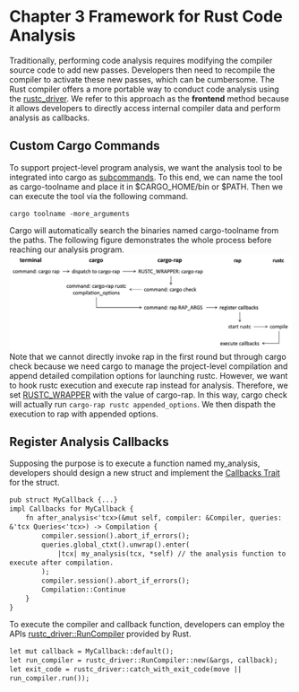 # Chapter 3 Framework for Rust Code Analysis
Traditionally, performing code analysis requires modifying the compiler source code to add new passes. 
Developers then need to recompile the compiler to activate these new passes, which can be cumbersome. 
The Rust compiler offers a more portable way to conduct code analysis using the [rustc_driver](https://rustc-dev-guide.rust-lang.org/rustc-driver.html).
We refer to this approach as the **frontend** method because it allows developers to directly access internal compiler data and perform analysis as callbacks.

## Custom Cargo Commands
To support project-level program analysis, we want the analysis tool to be integrated into cargo as [subcommands](https://doc.rust-lang.org/cargo/reference/external-tools.html). To this end, we can name the tool as cargo-toolname and place it in $CARGO_HOME/bin or $PATH. Then we can execute the tool via the following command.
```
cargo toolname -more_arguments
```
Cargo will automatically search the binaries named cargo-toolname from the paths. The following figure demonstrates the whole process before reaching our analysis program.
![Workflow of how cargo dispatches the analysis command to rap.](figure/cargoflow.png)
Note that we cannot directly invoke rap in the first round but through cargo check because we need cargo to manage the project-level compilation and append detailed compilation options for launching rustc. However, we want to hook rustc execution and execute rap instead for analysis. Therefore, we set [RUSTC_WRAPPER](https://doc.rust-lang.org/cargo/reference/environment-variables.html) with the value of cargo-rap. In this way, cargo check will actually run `cargo-rap rustc appended_options`. We then dispath the execution to rap with appended options.

## Register Analysis Callbacks
Supposing the purpose is to execute a function named my_analysis, developers should design a new struct and implement the [Callbacks Trait](https://doc.rust-lang.org/nightly/nightly-rustc/rustc_driver/trait.Callbacks.html) for the struct.
```
pub struct MyCallback {...}
impl Callbacks for MyCallback {
    fn after_analysis<'tcx>(&mut self, compiler: &Compiler, queries: &'tcx Queries<'tcx>) -> Compilation {
        compiler.session().abort_if_errors();
        queries.global_ctxt().unwrap().enter(
            |tcx| my_analysis(tcx, *self) // the analysis function to execute after compilation.
        );
        compiler.session().abort_if_errors();
        Compilation::Continue
    }
}
```
To execute the compiler and callback function, developers can employ the APIs [rustc_driver::RunCompiler](https://doc.rust-lang.org/nightly/nightly-rustc/rustc_driver/struct.RunCompiler.html) provided by Rust.
```
let mut callback = MyCallback::default();
let run_compiler = rustc_driver::RunCompiler::new(&args, callback);
let exit_code = rustc_driver::catch_with_exit_code(move || run_compiler.run());
```


